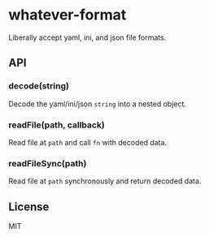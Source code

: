
# whatever-format

  Liberally accept yaml, ini, and json file formats.

## API

### decode(string)

  Decode the yaml/ini/json `string` into a nested object.

### readFile(path, callback)

  Read file at `path` and call `fn` with decoded data.

### readFileSync(path)

  Read file at `path` synchronously and return decoded data.

## License

  MIT
